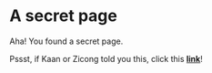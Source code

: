# A secret page
Aha! You found a secret page.


Pssst, if Kaan or Zicong told you this, click this [**link**](../publications/assess_hologram_compression)!

